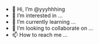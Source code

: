 - 👋 Hi, I’m @yyyhhhing
- 👀 I’m interested in ...
- 🌱 I’m currently learning ...
- 💞️ I’m looking to collaborate on ...
- 📫 How to reach me ...

<!---
yyyhhhing/yyyhhhing is a ✨ special ✨ repository because its `README.md` (this file) appears on your GitHub profile.
You can click the Preview link to take a look at your changes.
--->
